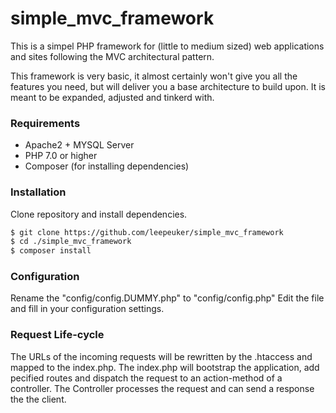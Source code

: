 # simple_mvc_framework

This is a simpel PHP framework for (little to medium sized) web applications and sites following the MVC architectural pattern.

This framework is very basic, it almost certainly won't give you all the features you need, but will deliver you a base architecture to build upon. It is meant to be expanded, adjusted and tinkerd with.

### Requirements
- Apache2 + MYSQL Server
- PHP 7.0 or higher
- Composer (for installing dependencies)

### Installation
Clone repository and install dependencies.

```sh
$ git clone https://github.com/leepeuker/simple_mvc_framework
$ cd ./simple_mvc_framework
$ composer install
```
### Configuration
Rename the "config/config.DUMMY.php" to "config/config.php"
Edit the file and fill in your configuration settings.

### Request Life-cycle
The URLs of the incoming requests will be rewritten by the .htaccess and mapped to the index.php.
The index.php will bootstrap the application, add pecified routes and dispatch the request to an action-method of a controller. The Controller processes the request and can send a response the the client. 
